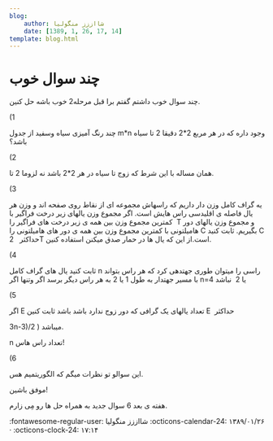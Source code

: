 ```yaml
---
blog:
    author: شااززز منگولیا
    date: [1389, 1, 26, 17, 14]
template: blog.html
---
```

# چند سوال خوب

<div class="cnt">
چند سوال خوب داشتم گفتم برا قبل مرحله2 خوب باشه حل کنین.<p>(1</p>
<p>چند رنگ آمیزی سیاه وسفید از جدول m*n وجود داره که در هر مربع 2*2 دقیقا 2 تا سیاه باشد؟</p>
<p>(2 </p>
<p>همان مساله با این شرط که زوج تا سیاه در هر 2*2 باشد نه لزوما 2 تا.</p>
<p>(3</p>
<p>یه گراف کامل وزن دار داریم که راسهاش مجموعه ای از نقاط روی صفحه اند و وزن هر یال فاصله ی اقلیدسی راس هایش است. اگر مجموع وزن یالهای زیر درخت فراگیر با کمترین مجموع وزن بین همه ی زیر درخت های فراگیر را  T و مجموع وزن یالهای دور هامیلتونی با کمترین مجموع وزن بین همه ی دور های هامیلتونی را C بگیریم. ثابت کنید C حداکثر   2T است.از این که یال ها در حمار صدق میکنن استفاده کنین.   </p>
<p>(4</p>
<p>ثابت کنید یال های گراف کامل n راسی را میتوان طوری جهتدهی کرد که هر راس بتواند با مسیر جهتدار به طول 1 یا 2 به هر راس دیگر برسد اگر وتنها اگر n=4 یا 2  نباشد</p>
<p>(5</p>
<p>اگر E تعداد یالهای یک گرافی که دور زوج ندارد باشد باشد ثابت کنین E  حداکثر</p>
<p>3n-3)/2 ) میباشد.</p>
<p>n تعداد راس هاس!</p>
<p>(6</p>
<p>این سوالو تو نظرات میگم که الگوریتمیم هس.</p>
<p>موفق باشین!</p>
<p>هفته ی بعد 6 سوال جدید به همراه حل ها رو مِی زارم.</p>
</div>

<div class="blog-info" markdown>
<span class="blog-author">
:fontawesome-regular-user: شااززز منگولیا
</span>
<span class="blog-date">
:octicons-calendar-24: ۱۳۸۹/۰۱/۲۶ · :octicons-clock-24: ۱۷:۱۴
</span>
</div>


